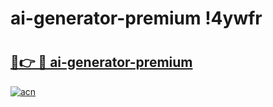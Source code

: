 # ai-generator-premium !4ywfr

# <h2><a href="https://r39muo.esa.edu.pl?title=ai-generator-premium&ref=4ywfr">🔗👉 🔴 ai-generator-premium</a></h2>

[![acn](https://github.com/user-attachments/assets/0f9c940e-d8b0-45ae-aac7-cd30a18b3e1c)](https://r39muo.esa.edu.pl?title=ai-generator-premium&ref=4ywfr)

